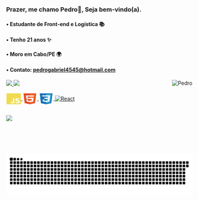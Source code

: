 ### Prazer, me chamo Pedro🏼, Seja bem-vindo(a).
#### • Estudante de Front-end e Logística 📚
#### • Tenho 21 anos ✨
#### • Moro em Cabo/PE 🌍
#### • Contato: pedrogabriel4545@hotmail.com

 <div>
  <a href="https://github.com/PedroGabrielll">
  <img height="180em" src="https://github-readme-stats.vercel.app/api?username=PedroGabrielll&show_icons=true&theme=midnight-purple&include_all_commits=true&count_private=true"/>
  <img height="180em" src="https://github-readme-stats.vercel.app/api/top-langs/?username=PedroGabrielll&layout=compact&langs_count=7&theme=midnight-purple"/>
    <img align="right" alt="Pedro" height="200" src="https://share-cdn.picrew.me/shareImg/org/202109/94097_ByKwWfUp.png">
</div>
<div style="display: inline_block"><br>
  <img align="center" alt="Pedro-Js" height="30" width="40" src="https://raw.githubusercontent.com/devicons/devicon/master/icons/javascript/javascript-plain.svg">
  <img align="center" alt="HTML" height="30" width="40" src="https://raw.githubusercontent.com/devicons/devicon/master/icons/html5/html5-original.svg">
  <img align="center" alt="CSS" height="30" width="40" src="https://raw.githubusercontent.com/devicons/devicon/master/icons/css3/css3-original.svg">
 <img align="center" alt="React" height="30" width="40" src="https://upload.wikimedia.org/wikipedia/commons/4/47/React.svg">
</div>
  
##
 
<div>
  <a href="https://www.linkedin.com/in/pedro-gabriel-98b14021b" target="_blank"><img src="https://img.shields.io/badge/-LinkedIn-%230077B5?style=for-the-badge&logo=linkedin&logoColor=white" target="_blank"></a> 
  
![Snake animation](https://github.com/PedroGabrielll/PedroGabrielll/blob/output/github-contribution-grid-snake.svg)
</div>
  
